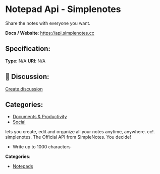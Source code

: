 # Notepad Api - Simplenotes


Share the notes with everyone you want.

**Docs / Website**: https://api.simplenotes.cc

## Specification:
**Type**:  N/A 
**URI**:  N/A 

## 💬 Discussion:
[Create discussion](https://github.com/apis-list/apis-list/discussions/new)

## Categories:
- [Documents & Productivity](https://github.com/apis-list/apis-list#documents-and-productivity)
- [Social](https://github.com/apis-list/apis-list#social)



 lets you create, edit and organize all your notes anytime, anywhere. cc!. simplenotes. The Official API from SimpleNotes.  You decide!
- Write up to 1000 characters



**Categories**:
- [Notepads](https://github.com/apis-list/apis-list#notepads)




